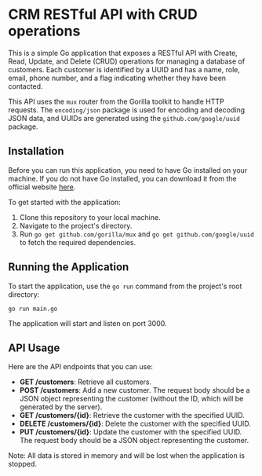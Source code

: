 # CRM RESTful API with CRUD operations

This is a simple Go application that exposes a RESTful API with Create, Read, Update, and Delete (CRUD) operations for managing a database of customers. Each customer is identified by a UUID and has a name, role, email, phone number, and a flag indicating whether they have been contacted.

This API uses the `mux` router from the Gorilla toolkit to handle HTTP requests. The `encoding/json` package is used for encoding and decoding JSON data, and UUIDs are generated using the `github.com/google/uuid` package.

## Installation

Before you can run this application, you need to have Go installed on your machine. If you do not have Go installed, you can download it from the official website [here](https://go.dev/dl/).

To get started with the application:

1. Clone this repository to your local machine.
2. Navigate to the project's directory.
3. Run `go get github.com/gorilla/mux` and `go get github.com/google/uuid` to fetch the required dependencies.

## Running the Application

To start the application, use the `go run` command from the project's root directory:

```shell
go run main.go
```

The application will start and listen on port 3000.

## API Usage

Here are the API endpoints that you can use:

- **GET /customers**: Retrieve all customers.
- **POST /customers**: Add a new customer. The request body should be a JSON object representing the customer (without the ID, which will be generated by the server).
- **GET /customers/{id}**: Retrieve the customer with the specified UUID.
- **DELETE /customers/{id}**: Delete the customer with the specified UUID.
- **PUT /customers/{id}**: Update the customer with the specified UUID. The request body should be a JSON object representing the customer.

Note: All data is stored in memory and will be lost when the application is stopped.